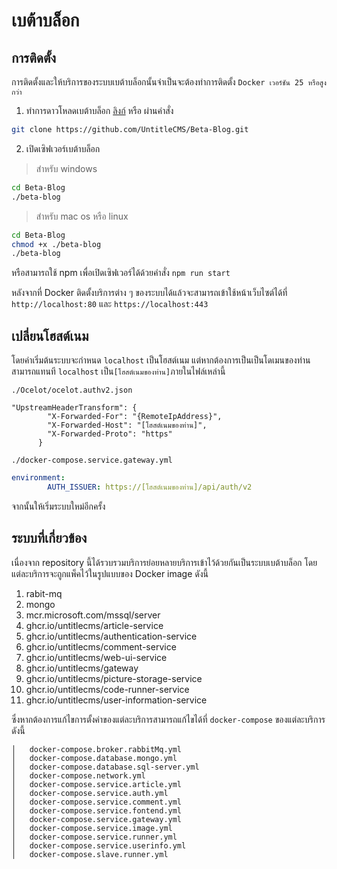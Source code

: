 # เบต้าบล็อก

## การติดตั้ง

การติดตั้งและให้บริการของระบบเบต้าบล็อกนั้นจำเป็นจะต้องทำการติดตั้ง `Docker เวอร์ชัน 25 หรือสูงกว่า`

1. ทำการดาวโหลดเบต้าบล็อก [ลิงก์](https://github.com/UntitleCMS/Beta-Blog/releases) หรือ ผ่านคำสั่ง

```bash
git clone https://github.com/UntitleCMS/Beta-Blog.git
```

2. เปิดเซิฟเวอร์เบต้าบล็อก

>สำหรับ windows

```bash
cd Beta-Blog
./beta-blog
```

>สำหรับ mac os หรือ linux

```bash
cd Beta-Blog
chmod +x ./beta-blog
./beta-blog
```

หรือสามารถใช้ npm เพื่อเปิดเซิฟเวอร์ได้ด้วยคำสั่ง `npm run start`

หลังจากที่ Docker ติดตั้งบริการต่าง ๆ ของระบบได้แล้วจะสามารถเข้าใช้หน้าเว็บไซต์ได้ที่ `http://localhost:80` และ `https://localhost:443`

## เปลี่ยนโฮสต์เนม

โดยค่าเริ่มต้นระบบจะกำหนด `localhost` เป็นโฮสต์เนม แต่หากต้องการเป็นเป็นโดเมนของท่าน สามารถแทนที `localhost` เป็น`[โฮสต์เนมของท่าน]`ภายในไฟล์เหล่านี้

`./Ocelot/ocelot.authv2.json`

```jsonc
"UpstreamHeaderTransform": {
        "X-Forwarded-For": "{RemoteIpAddress}",
        "X-Forwarded-Host": "[โฮสต์เนมของท่าน]",
        "X-Forwarded-Proto": "https"
      }
```

`./docker-compose.service.gateway.yml`

```yml
environment:
        AUTH_ISSUER: https://[โฮสต์เนมของท่าน]/api/auth/v2
```

จากนั้นให้เริ่มระบบใหม่อีกครั้ง

## ระบบที่เกี่ยวข้อง

เนื่องจาก repository นี้ได้รวบรวมบริการย่อยหลายบริการเข้าไว้ด้วยกันเป็นระบบเบต้าบล็อก โดยแต่ละบริการจะถูกแพ็คไว้ในรูปแบบของ Docker image ดังนี้

1. rabit-mq
2. mongo
3. mcr.microsoft.com/mssql/server
4. ghcr.io/untitlecms/article-service
5. ghcr.io/untitlecms/authentication-service
6. ghcr.io/untitlecms/comment-service
7. ghcr.io/untitlecms/web-ui-service
8. ghcr.io/untitlecms/gateway
9. ghcr.io/untitlecms/picture-storage-service
10. ghcr.io/untitlecms/code-runner-service
11. ghcr.io/untitlecms/user-information-service

ซึ่งหากต้องการแก้ไขการตั้งค่าของแต่ละบริการสามารถแก้ไขได้ที่ `docker-compose` ของแต่ละบริการดังนี้

```plantext
│   docker-compose.broker.rabbitMq.yml
│   docker-compose.database.mongo.yml
│   docker-compose.database.sql-server.yml
│   docker-compose.network.yml
│   docker-compose.service.article.yml
│   docker-compose.service.auth.yml
│   docker-compose.service.comment.yml
│   docker-compose.service.fontend.yml
│   docker-compose.service.gateway.yml
│   docker-compose.service.image.yml
│   docker-compose.service.runner.yml
│   docker-compose.service.userinfo.yml
│   docker-compose.slave.runner.yml
```
